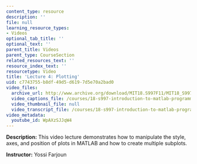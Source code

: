 ```yaml
---
content_type: resource
description: ''
file: null
learning_resource_types:
- Videos
optional_tab_title: ''
optional_text: ''
parent_title: Videos
parent_type: CourseSection
related_resources_text: ''
resource_index_text: ''
resourcetype: Video
title: 'Lecture 4: Plotting'
uid: c7743755-b8df-49d5-d619-7d5e70a2bad0
video_files:
  archive_url: http://www.archive.org/download/MIT18.S997F11/MIT18_S997F11_lec04_300k.mp4
  video_captions_file: /courses/18-s997-introduction-to-matlab-programming-fall-2011/9ee9d3939bdb5101a811acef3cd8c185_WpAXzSJJqW4.vtt
  video_thumbnail_file: null
  video_transcript_file: /courses/18-s997-introduction-to-matlab-programming-fall-2011/e932aa909b4a47f20720410c3dfa5f5c_WpAXzSJJqW4.pdf
video_metadata:
  youtube_id: WpAXzSJJqW4
---
```


**Description:** This video lecture demonstrates how to manipulate the style, axes, and position of plots in MATLAB and how to create multiple subplots.

**Instructor:** Yossi Farjoun